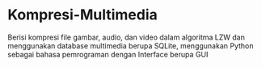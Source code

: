 # Kompresi-Multimedia
Berisi kompresi file gambar, audio, dan video dalam algoritma LZW dan menggunakan database multimedia berupa SQLite, menggunakan Python sebagai bahasa pemrograman dengan Interface berupa GUI
